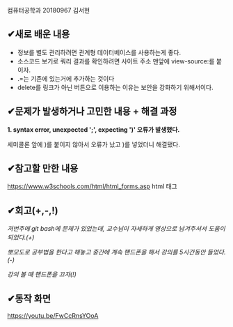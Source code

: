 컴퓨터공학과 20180967 김서현
##  &#10004;새로 배운 내용
- 정보를 별도 관리하려면 관계형 데이터베이스를 사용하는게 좋다.
- 소스코드 보기로 쿼리 결과를 확인하려면 사이트 주소 맨앞에 view-source:를 붙이자.
- .=는 기존에 있는거에 추가하는 것이다
- delete를 링크가 아닌 버튼으로 이용하는 이유는 보안을 강화하기 위해서이다.

##  &#10004;문제가 발생하거나 고민한 내용 + 해결 과정
**1. syntax error, unexpected ';', expecting ')' 오류가 발생했다.**

세미콜론 앞에 )를 붙이지 않아서 오류가 났고 )를 넣었더니 해결됐다.

##  &#10004;참고할 만한 내용

https://www.w3schools.com/html/html_forms.asp html 태그

##  &#10004;회고(+,-,!)
*저번주에 git bash에 문제가 있었는데, 교수님이 자세하게 영상으로 남겨주셔서 도움이 되었다.(+)*

*뽀모도로 공부법을 한다고 해놓고 중간에 계속 핸드폰을 해서 강의를 5시간동안 들었다.(-)*

*강의 볼 때 핸드폰을 끄자(!)*

##  &#10004;동작 화면
https://youtu.be/FwCcRnsYOoA
